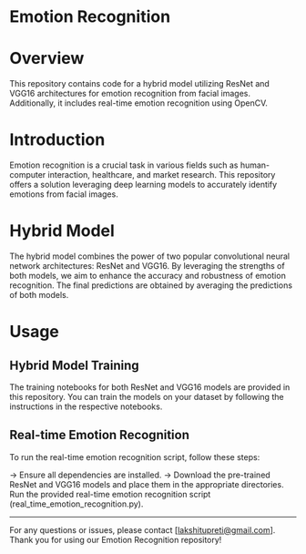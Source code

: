 # Emotion Recognition

# Overview
This repository contains code for a hybrid model utilizing ResNet and VGG16 architectures for emotion recognition from facial images. Additionally, it includes real-time emotion recognition using OpenCV.

# Introduction
Emotion recognition is a crucial task in various fields such as human-computer interaction, healthcare, and market research. This repository offers a solution leveraging deep learning models to accurately identify emotions from facial images.

# Hybrid Model
The hybrid model combines the power of two popular convolutional neural network architectures: ResNet and VGG16. By leveraging the strengths of both models, we aim to enhance the accuracy and robustness of emotion recognition. The final predictions are obtained by averaging the predictions of both models.



# Usage

## Hybrid Model Training
The training notebooks for both ResNet and VGG16 models are provided in this repository. You can train the models on your dataset by following the instructions in the respective notebooks.

## Real-time Emotion Recognition
To run the real-time emotion recognition script, follow these steps:

-> Ensure all dependencies are installed.
-> Download the pre-trained ResNet and VGG16 models and place them in the appropriate directories.
Run the provided real-time emotion recognition script (real_time_emotion_recognition.py).


__________________________________________


For any questions or issues, please contact [lakshitupreti@gmail.com]. Thank you for using our Emotion Recognition repository!
